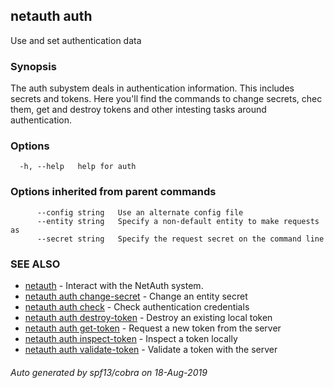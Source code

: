 ## netauth auth

Use and set authentication data

### Synopsis


The auth subystem deals in authentication information.  This includes
secrets and tokens.  Here you'll find the commands to change secrets,
chec them, get and destroy tokens and other intesting tasks around
authentication.

### Options

```
  -h, --help   help for auth
```

### Options inherited from parent commands

```
      --config string   Use an alternate config file
      --entity string   Specify a non-default entity to make requests as
      --secret string   Specify the request secret on the command line
```

### SEE ALSO

* [netauth](netauth.md)	 - Interact with the NetAuth system.
* [netauth auth change-secret](netauth_auth_change-secret.md)	 - Change an entity secret
* [netauth auth check](netauth_auth_check.md)	 - Check authentication credentials
* [netauth auth destroy-token](netauth_auth_destroy-token.md)	 - Destroy an existing local token
* [netauth auth get-token](netauth_auth_get-token.md)	 - Request a new token from the server
* [netauth auth inspect-token](netauth_auth_inspect-token.md)	 - Inspect a token locally
* [netauth auth validate-token](netauth_auth_validate-token.md)	 - Validate a token with the server

###### Auto generated by spf13/cobra on 18-Aug-2019
